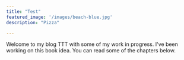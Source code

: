```yaml
---
title: "Test"
featured_image: '/images/beach-blue.jpg'
description: "Pizza"

---
```

Welcome to my blog TTT with some of my work in progress. I've been working on this book idea. You can read some of the chapters below.
